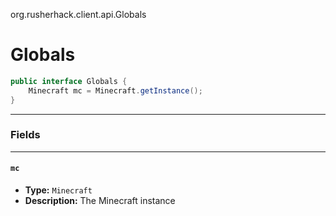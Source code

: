 org.rusherhack.client.api.Globals

# Globals

```java
public interface Globals {
	Minecraft mc = Minecraft.getInstance();
}
```

---

### Fields

---

#### `mc`

- **Type:** `Minecraft`
- **Description:** The Minecraft instance